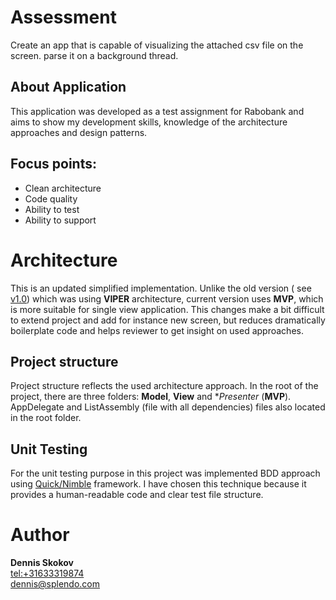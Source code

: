 # Assessment

Create an app that is capable of visualizing the attached csv file on the screen. parse it on a background thread.

## About Application

This application was developed as a test assignment for Rabobank and aims to show my development skills, knowledge of the architecture approaches and design patterns.  

## Focus points:

 * Clean architecture
 * Code quality
 * Ability to test
 * Ability to support

# Architecture

This is an updated simplified implementation. Unlike the old version ( see [v1.0](https://github.com/dasdranagon/Rabobank/tree/v1.0)) which was using **VIPER** architecture, current version uses **MVP**, which is more suitable for single view application. 
This changes make a bit difficult to extend project and add for instance new screen, but reduces dramatically boilerplate code and helps reviewer to get insight on used approaches.

## Project structure

Project structure reflects the used architecture approach.
In the root of the project, there are three folders: **Model**, **View** and **Presenter* (**MVP**).  AppDelegate and ListAssembly (file with all dependencies) files also located in the root folder. 

## Unit Testing

For the unit testing purpose in this project was implemented BDD approach using [Quick/Nimble](<https://github.com/Quick/Nimble>) framework. I have chosen this technique because it provides a human-readable code and clear test file structure. 

# Author

**Dennis Skokov**  
<tel:+31633319874>  
<dennis@splendo.com>  
